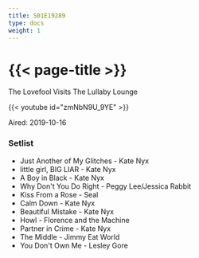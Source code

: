 ```yaml
---
title: S01E19289
type: docs
weight: 1
---
```


# {{< page-title >}}

The Lovefool Visits The Lullaby Lounge

{{< youtube id="zmNbN9U_9YE" >}}

Aired: 2019-10-16

### Setlist
* Just Another of My Glitches - Kate Nyx
* little girl, BIG LIAR - Kate Nyx
* A Boy in Black - Kate Nyx
* Why Don't You Do Right - Peggy Lee/Jessica Rabbit
* Kiss From a Rose - Seal
* Calm Down - Kate Nyx
* Beautiful Mistake - Kate Nyx
* Howl - Florence and the Machine
* Partner in Crime - Kate Nyx
* The Middle - Jimmy Eat World
* You Don't Own Me - Lesley Gore
